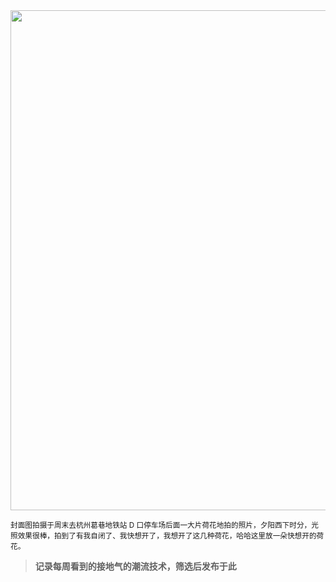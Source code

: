 <img src="https://gw.alipayobjects.com/zos/k/av/187.jpg" width="800" />

<small>封面图拍摄于周末去杭州葛巷地铁站 D 口停车场后面一大片荷花地拍的照片，夕阳西下时分，光照效果很棒，拍到了有我自闭了、我快想开了，我想开了这几种荷花，哈哈这里放一朵快想开的荷花。</small>

> **记录每周看到的接地气的潮流技术，筛选后发布于此**
